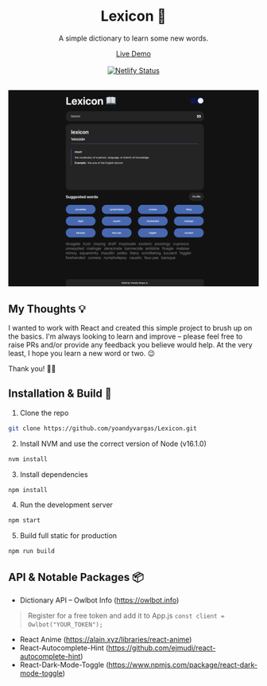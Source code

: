 <div align="center">
  <h1>Lexicon 📖</h1>
  <p>A simple dictionary to learn some new words.</p>
  <a href="http://lexicon-eng.netlify.app" target="_blank">Live Demo</a>
</div>
<br/>
<div align="center">
  <a href="https://app.netlify.com/sites/lexicon-eng/deploys" target="_blank">
    <img src="https://api.netlify.com/api/v1/badges/99402089-cc2f-421d-b353-532714c73beb/deploy-status" alt="Netlify Status"/>
  </a>
</div>
<br/>
  
![demo](https://github.com/yoandyvargas/Lexicon/blob/main/public/demo.png)

## My Thoughts 💡

I wanted to work with React and created this simple project to brush up on the basics. I'm always looking to learn and improve – please feel free to raise PRs and/or provide any feedback you believe would help. At the very least, I hope you learn a new word or two. 😉  

Thank you! 🙏🏻

## Installation & Build 🔨 

1. Clone the repo
```sh
git clone https://github.com/yoandyvargas/Lexicon.git
```
2. Install NVM and use the correct version of Node (v16.1.0)
```sh
nvm install
```
3. Install dependencies
```sh
npm install
```
4. Run the development server
```sh
npm start
```
5. Build full static for production
```sh
npm run build
```

## API & Notable Packages 📦

* Dictionary API – Owlbot Info (https://owlbot.info)
> Register for a free token and add it to App.js `const client = Owlbot("YOUR_TOKEN");`
* React Anime (https://alain.xyz/libraries/react-anime)
* React-Autocomplete-Hint (https://github.com/ejmudi/react-autocomplete-hint)
* React-Dark-Mode-Toggle (https://www.npmjs.com/package/react-dark-mode-toggle)
